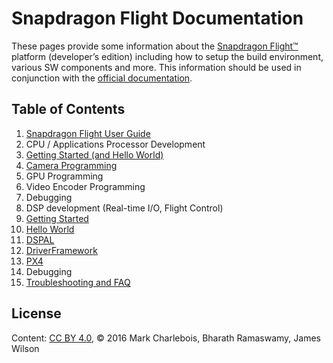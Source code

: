 # Snapdragon Flight Documentation

These pages provide some information about the [Snapdragon Flight™](https://developer.qualcomm.com/hardware/snapdragon-flight) platform (developer’s edition) including how to setup the build environment, various SW components and more. This information should be used in conjunction with the [official documentation](https://developer.qualcomm.com/hardware/snapdragon-flight).

## Table of Contents

1. [Snapdragon Flight User Guide](UserGuide.md)
1. CPU / Applications Processor Development
  1. [Getting Started (and Hello World)](AppsGettingStarted.md)
  1. [Camera Programming](CameraProg.md)
  1. GPU Programming
  1. Video Encoder Programming
  1. Debugging
1. DSP development (Real-time I/O, Flight Control)
  1. [Getting Started](GettingStarted.md)
  1. [Hello World](HelloWorld.md)
  1. [DSPAL](DSPAL.md) 
  1. [DriverFramework](DriverFramework.md)
  1. [PX4](PX4.md)
  1. Debugging
1. [Troubleshooting and FAQ](TroubleshootFAQ.md)

## License
Content: [CC BY 4.0](https://creativecommons.org/licenses/by/4.0/), &copy; 2016 Mark Charlebois, Bharath Ramaswamy, James Wilson
